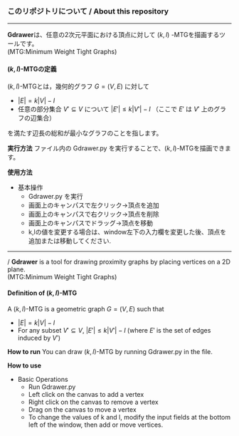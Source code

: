 ### このリポジトリについて / About this repository

---

**Gdrawer**は、任意の2次元平面における頂点に対して $(k,l)$ -MTGを描画するツールです。<br>(MTG:Minimum Weight Tight Graphs)

#### $(k,l)$-MTGの定義

$(k,l)$-MTGとは，幾何的グラフ $G=(V,E)$ に対して

- $|E| = k|V| - l$
- 任意の部分集合 $V' \subseteq V$ について $|E'| \leq k|V'| - l$
（ここで $E'$ は $V'$ 上のグラフの辺集合）

を満たす辺長の総和が最小なグラフのことを指します。

**実行方法**
ファイル内の Gdrawer.py を実行することで、$(k,l)$-MTGを描画できます。

**使用方法**

- 基本操作
  - Gdrawer.py を実行
  - 画面上のキャンパスで左クリック→頂点を追加
  - 画面上のキャンパスで右クリック→頂点を削除
  - 画面上のキャンパスでドラッグ→頂点を移動
  - k,lの値を変更する場合は、window左下の入力欄を変更した後、頂点を追加または移動してください.

---

/ **Gdrawer** is a tool for drawing proximity graphs by placing vertices on a 2D plane.
<br>(MTG:Minimum Weight Tight Graphs)

#### Definition of $(k,l)$-MTG

A $(k,l)$-MTG is a geometric graph $G=(V, E)$ such that

- $|E| = k|V| - l$
- For any subset $V' \subseteq V$, $|E'| \leq k|V'| - l$
(where $E'$ is the set of edges induced by $V'$)

**How to run**
You can draw $(k,l)$-MTG by running Gdrawer.py in the file.

**How to use**

- Basic Operations
  - Run Gdrawer.py
  - Left click on the canvas to add a vertex
  - Right click on the canvas to remove a vertex
  - Drag on the canvas to move a vertex
  - To change the values of k and l, modify the input fields at the bottom left of the window, then add or move vertices.
